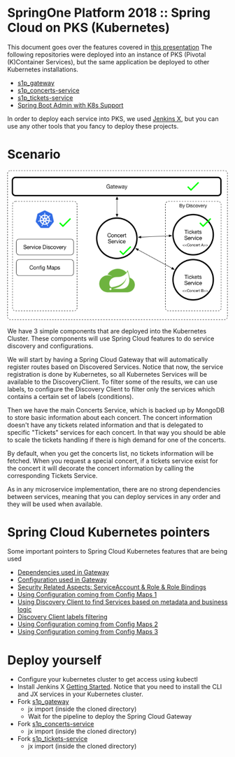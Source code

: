 # SpringOne Platform 2018 :: Spring Cloud on PKS (Kubernetes)

This document goes over the features covered in [this presentation]()
The following repositories were deployed into an instance of PKS (Pivotal (K)Container Services), but the same application be deployed to other Kubernetes installations. 

- [s1p_gateway](https://github.com/salaboy/s1p_gateway)
- [s1p_concerts-service](https://github.com/salaboy/s1p_concerts-service)
- [s1p_tickets-service](https://github.com/salaboy/s1p_tickets-service)
- [Spring Boot Admin with K8s Support](https://github.com/salaboy/showcase-admin-tool)

In order to deploy each service into PKS, we used [Jenkins X](http://jenkinsx.io), but you can use any other tools that you fancy to deploy these projects. 

# Scenario

![Scenario](s1p.png)
  
We have 3 simple components that are deployed into the Kubernetes Cluster. These components will use Spring Cloud features to do service discovery and configurations. 

We will start by having a Spring Cloud Gateway that will automatically register routes based on Discovered Services. Notice that now, the service registration is done by Kubernetes, so all Kubernetes Services will be available to the DiscoveryClient. To filter some of the results, we can use labels, to configure the Discovery Client to filter only the services which contains a certain set of labels (conditions). 

Then we have the main Concerts Service, which is backed up by MongoDB to store basic information about each concert. The concert information doesn't have any tickets related information and that is delegated to specific "Tickets" services for each concert. In that way you should be able to scale the tickets handling if there is high demand for one of the concerts. 

By default, when you get the concerts list, no tickets information will be fetched. When you request a special concert, if a tickets service exist for the concert it will decorate the concert information by calling the corresponding Tickets Service. 

As in any microservice implementation, there are no strong dependencies between services, meaning that you can deploy services in any order and they will be used when available. 

# Spring Cloud Kubernetes pointers

Some important pointers to Spring Cloud Kubernetes features that are being used
- [Dependencies used in Gateway](https://github.com/salaboy/s1p_gateway/blob/master/pom.xml#L62)
- [Configuration used in Gateway](https://github.com/salaboy/s1p_gateway/blob/master/src/main/resources/application.yml#L15)
- [Security Related Aspects: ServiceAccount & Role & Role Bindings](https://github.com/salaboy/s1p_gateway/tree/master/charts/s1p-gateway/templates)
- [Using Configuration coming from Config Maps 1](https://github.com/salaboy/s1p_concerts-service/blob/master/src/main/java/org/sp1/demo/concerts/service/services/ConcertServiceImpl.java#L51)
- [Using Discovery Client to find Services based on metadata and business logic](https://github.com/salaboy/s1p_concerts-service/blob/master/src/main/java/org/sp1/demo/concerts/service/services/ConcertServiceImpl.java#L95)
- [Discovery Client labels filtering](https://github.com/salaboy/s1p_concerts-service/blob/master/src/main/resources/application.properties#L6)
- [Using Configuration coming from Config Maps 2](https://github.com/salaboy/s1p_concerts-service/blob/master/src/main/java/org/sp1/demo/concerts/service/config/ConcertsConfiguration.java)
- [Using Configuration coming from Config Maps 3](https://github.com/salaboy/s1p_concerts-service/blob/master/src/main/resources/bootstrap.properties#L2)


# Deploy yourself

- Configure your kubernetes cluster to get access using kubectl
- Install Jenkins X [Getting Started](https://jenkins-x.io/getting-started/). Notice that you need to install the CLI and JX services in your Kubernetes cluster.
- Fork [s1p_gateway](https://github.com/salaboy/s1p_gateway)
  - jx import (inside the cloned directory)
  - Wait for the pipeline to deploy the Spring Cloud Gateway
- Fork [s1p_concerts-service](https://github.com/salaboy/s1p_concerts-service)
  - jx import (inside the cloned directory)
- Fork [s1p_tickets-service](https://github.com/salaboy/s1p_tickets-service)
  - jx import (inside the cloned directory)
   
   
   
   
